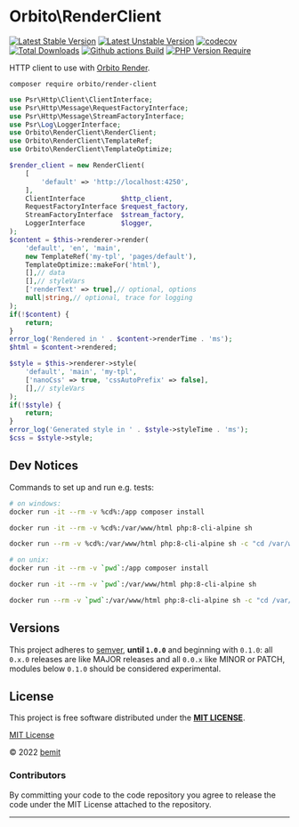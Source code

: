 # Orbito\RenderClient

[![Latest Stable Version](https://poser.pugx.org/orbito/render-client/version)](https://packagist.org/packages/orbito/render-client)
[![Latest Unstable Version](https://poser.pugx.org/orbito/render-client/v/unstable)](https://packagist.org/packages/orbito/render-client)
[![codecov](https://codecov.io/gh/orbiter-cloud/render-client-php/branch/main/graph/badge.svg)](https://codecov.io/gh/orbiter-cloud/render-client-php)
[![Total Downloads](https://poser.pugx.org/orbito/render-client/downloads.svg)](https://packagist.org/packages/orbito/render-client)
[![Github actions Build](https://github.com/orbiter-cloud/render-client-php/actions/workflows/blank.yml/badge.svg)](https://github.com/orbiter-cloud/render-client-php/actions)
[![PHP Version Require](http://poser.pugx.org/orbito/render-client/require/php)](https://packagist.org/packages/orbito/render-client)

HTTP client to use with [Orbito Render](https://github.com/orbiter-cloud/render-service).

```shell
composer require orbito/render-client
```

```php
use Psr\Http\Client\ClientInterface;
use Psr\Http\Message\RequestFactoryInterface;
use Psr\Http\Message\StreamFactoryInterface;
use Psr\Log\LoggerInterface;
use Orbito\RenderClient\RenderClient;
use Orbito\RenderClient\TemplateRef;
use Orbito\RenderClient\TemplateOptimize;

$render_client = new RenderClient(
    [
        'default' => 'http://localhost:4250',
    ],
    ClientInterface         $http_client,
    RequestFactoryInterface $request_factory,
    StreamFactoryInterface  $stream_factory,
    LoggerInterface         $logger,
);
$content = $this->renderer->render(
    'default', 'en', 'main',
    new TemplateRef('my-tpl', 'pages/default'),
    TemplateOptimize::makeFor('html'),
    [],// data
    [],// styleVars
    ['renderText' => true],// optional, options
    null|string,// optional, trace for logging
);
if(!$content) {
    return;
}
error_log('Rendered in ' . $content->renderTime . 'ms');
$html = $content->rendered;

$style = $this->renderer->style(
    'default', 'main', 'my-tpl',
    ['nanoCss' => true, 'cssAutoPrefix' => false],
    [],// styleVars
);
if(!$style) {
    return;
}
error_log('Generated style in ' . $style->styleTime . 'ms');
$css = $style->style;
```

## Dev Notices

Commands to set up and run e.g. tests:

```bash
# on windows:
docker run -it --rm -v %cd%:/app composer install

docker run -it --rm -v %cd%:/var/www/html php:8-cli-alpine sh

docker run --rm -v %cd%:/var/www/html php:8-cli-alpine sh -c "cd /var/www/html && ./vendor/bin/phpunit --testdox -c phpunit-ci.xml --bootstrap vendor/autoload.php"

# on unix:
docker run -it --rm -v `pwd`:/app composer install

docker run -it --rm -v `pwd`:/var/www/html php:8-cli-alpine sh

docker run --rm -v `pwd`:/var/www/html php:8-cli-alpine sh -c "cd /var/www/html && ./vendor/bin/phpunit --testdox -c phpunit-ci.xml --bootstrap vendor/autoload.php"
```

## Versions

This project adheres to [semver](https://semver.org/), **until `1.0.0`** and beginning with `0.1.0`: all `0.x.0` releases are like MAJOR releases and all `0.0.x` like MINOR or PATCH, modules below `0.1.0` should be considered experimental.

## License

This project is free software distributed under the [**MIT LICENSE**](LICENSE).

[MIT License](https://github.com/orbiter-cloud/render-client-php/blob/main/LICENSE)

© 2022 [bemit](https://bemit.codes)

### Contributors

By committing your code to the code repository you agree to release the code under the MIT License attached to the repository.

***
